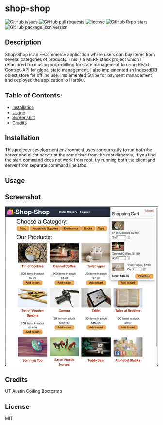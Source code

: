 
# shop-shop

![GitHub issues](https://img.shields.io/github/issues/CaseyDeriso/shop-shop) ![GitHub pull requests](https://img.shields.io/github/issues-pr/CaseyDeriso/shop-shop) ![license](https://img.shields.io/github/license/CaseyDeriso/shop-shop) ![GitHub Repo stars](https://img.shields.io/github/stars/CaseyDeriso/shop-shop?style=social) ![GitHub package.json version](https://img.shields.io/github/package-json/v/CaseyDeriso/shop-shop)

## Description

Shop-Shop is an E-Commerce application where users can buy items from several categories of products. This is a MERN stack project which I refactored from using prop-drilling for state management to using React-Context-API for global state management. I also implemented an IndexedDB object store for offline use, implemented Stripe for payment management and deployed the application to Heroku. 

## Table of Contents:
* [Installation](#installation)
* [Usage](#usage)
* [Screenshot](#screenshot)
* [Credits](#credits)


## Installation 

This projects development environment uses concurrently to run both the server and client server at the same time from the root directory, if you find the start command does not work from root, try running both the client and server from separate command line tabs. 

## Usage 



## Screenshot
![Screenshot of Application](./assets/photos/screenshot.png)
      

## Credits

UT Austin Coding Bootcamp

## License 

MIT
